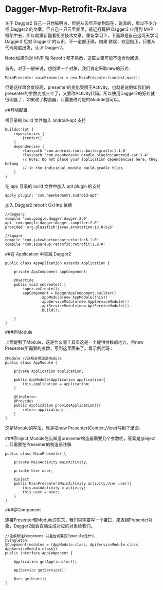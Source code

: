 # Dagger-Mvp-Retrofit-RxJava

关于 Dagger2 自己一只想搞明白，但是从去年开始到现在，说真的，看过不少介绍 Dagger2 的文章，但自己一只云里雾里，最近打算把 Dagger2 应用到 MVP 框架中去，所以就重新翻看相关技术文章，重新学习下，下面算是自己这两天学习 Dagger2 后对 Dagger2 的认识，不一定都正确，如果 错误，欢迎指正，只要从代码角度出发，认识 Dagger2。

Note:如果你对 MVP 和 Retrofit 都不熟悉，这篇文章可能不适合你阅读。

首先，对于一般来说，想创建一个对象，我们肯定采取new的形式:

	MainPresenter mainPresenter = new MainPresenter(context,user);
但是这样耦合度较高，presenter的变化受限于Activity，也就是说假如我们的presenter的参数变成三个了，又要改Activity代码。所以使用Dagger2的好处就很明显了，如果改了构造器，只需要改对应的Module就可以。

##环境配置

根目录的 build 文件加入 android-apt 支持

	buildscript {
	    repositories {
	        jcenter()
	    }
	    dependencies {
	        classpath 'com.android.tools.build:gradle:1.1.0'
	        classpath 'com.neenbedankt.gradle.plugins:android-apt:1.4'
	        // NOTE: Do not place your application dependencies here; they belong
	        // in the individual module build.gradle files
	    }
    }

在 app 目录的 build 文件中加入 apt plugin 的支持

	apply plugin: 'com.neenbedankt.android-apt'
加入 Dagger2 retrofit OkHttp 依赖

	//dagger2
	compile 'com.google.dagger:dagger:2.0'
	apt 'com.google.dagger:dagger-compiler:2.0'
	provided 'org.glassfish:javax.annotation:10.0-b28'
	
	//Square
	compile 'com.jakewharton:butterknife:6.1.0'
	compile 'com.squareup.retrofit:retrofit:1.9.0'

##在 Application 中实践 Dagger2

	public class AppAplication extends Application {
	
	    private AppComponent appComponent;
	
	    @Override
	    public void onCreate() {
	        super.onCreate();
	        appComponent = DaggerAppComponent.builder()
	                .appModule(new AppModule(this))
	                .appServiceModule(new AppServiceModule())
	                .apiServiceModule(new ApiServiceModule())
	                .build();
	
	    }
	}

###@Module

上面提到了Module，这是什么呢？其实这是一个提供参数的地方，将new Presenter所需要的参数，写到这里面来了。看示例代码：

	@Module //注解说明这是Module
	public class AppModule {

    	private Application application;

	    public AppModule(Application application){
	        this.application = application;
	    }

	    @Singleton
	    @Provides
	    public Application provideApplication(){
	        return application;
	    }
	}
这是Module的写法，就是把new Presenter(Context,View)写到了里面。

###@Inject
Module怎么知道presenter构造器需要几个参数呢，答案是@Inject ，只需要在Presenter的构造器注解

	public class MainPresenter {

	    private MainActivity mainActivity;
	
	    private User user;

	    @Inject
	    public MainPresenter(MainActivity activity,User user){
	        this.mainActivity = activity;
	        this.user = user;
	    }
	}

###@Component

连接Presenter和Module的东东，我们只需要写一个接口，来返回Presenter对象，Dagger2就会自动生成对应的对象给我们。

	//注解标注Component 并且告知需要的module是什么
	@Singleton
	@Component(modules = {AppModule.class, ApiServiceModule.class, AppServiceModule.class})
	public interface AppComponent {
	
	    Application getApplicaiton();
	
	    ApiService getService();
	
	    User getUser();
	}
